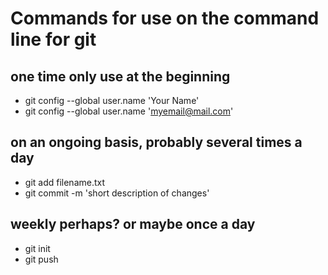 # Commands for use on the command line for git

## one time only use at the beginning

* git config --global user.name 'Your Name'
* git config --global user.name 'myemail@mail.com'

## on an ongoing basis, probably several times a day

* git add filename.txt
* git commit -m 'short description of changes'

## weekly perhaps?  or maybe once a day

* git init <repoName>
* git push

